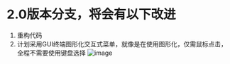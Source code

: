 # 2.0版本分支，将会有以下改进
1. 重构代码
2. 计划采用GUI终端图形化交互式菜单，就像是在使用图形化，仅需鼠标点击，全程不需要使用键盘选择
![image](https://github.com/user-attachments/assets/6e860f6d-3e07-40ff-ae37-df13edb2bf8d)
